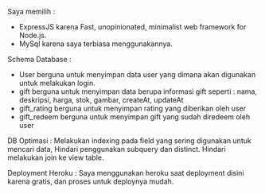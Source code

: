 Saya memilih :
- ExpressJS karena Fast, unopinionated, minimalist web framework for Node.js.
- MySql karena saya terbiasa menggunakannya.

Schema Database :
- User berguna untuk menyimpan data user yang dimana akan digunakan untuk melakukan login.
- gift berguna untuk menyimpan data berupa informasi gift seperti : nama, deskripsi, harga, stok, gambar, createAt, updateAt
- gift_rating berguna untuk menyimpan rating yang diberikan oleh user
- gift_redeem berguna untuk menyimpan gift yang sudah diredeem oleh user

DB Optimasi :
Melakukan indexing pada field yang sering digunakan untuk mencari data,
Hindari penggunakan subquery dan distinct.
Hindari melakukan join ke view table.

Deployment Heroku :
Saya menggunakan heroku saat deployment disini karena gratis, dan proses untuk deploynya mudah.
